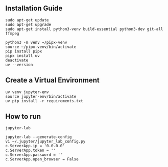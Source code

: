## Installation Guide
```
sudo apt-get update
sudo apt-get upgrade
sudo apt-get install python3-venv build-essential python3-dev git-all ffmpeg
```

```
python3 -m venv ~/pipx-venv
source ~/pipx-venv/bin/activate
pip install pipx
pipx install uv
deactivate
uv --version
```

## Create a Virtual Environment
```
uv venv jupyter-env
source jupyter-env/bin/activate
uv pip install -r requirements.txt
```

## How to run
```
jupyter-lab
```

```
jupyter-lab --generate-config
vi ~/.jupyter/jupyter_lab_config.py
c.ServerApp.ip = '0.0.0.0'
c.ServerApp.token = ''
c.ServerApp.password = ''
c.ServerApp.open_browser = False
```
